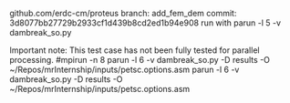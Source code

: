 github.com/erdc-cm/proteus
branch: add_fem_dem
commit: 3d8077bb27729b2933cf1d439b8cd2ed1b94e908
run with
parun -l 5 -v dambreak_so.py


Important note:
This test case has not been fully tested for parallel processing.
#mpirun -n 8 parun -l 6 -v dambreak_so.py -D results -O ~/Repos/mrInternship/inputs/petsc.options.asm
parun -l 6 -v dambreak_so.py -D results -O ~/Repos/mrInternship/inputs/petsc.options.asm


